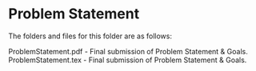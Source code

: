 # Problem Statement

The folders and files for this folder are as follows:

ProblemStatement.pdf - Final submission of Problem Statement & Goals.
ProblemStatement.tex - Final submission of Problem Statement & Goals.
